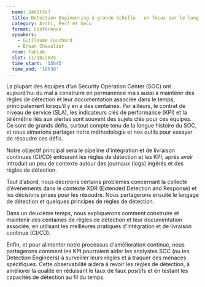 ```yaml
---
  name: 24d2t3s7
  title: Detection Engineering à grande échelle - un focus sur le long terme
  category: Archi, Perf et Sécu
  format: Conférence
  speakers: 
    - Guillaume Couchard
    - Erwan Chevalier
  room: FabLab
  slot: 11/10/2024
  time_start: '15h45'
  time_end: '16h30'
---
```

La plupart des équipes d’un Security Operation Center (SOC) ont aujourd’hui du mal à construire en permanence mais aussi à maintenir des règles de détection et leur documentation associée dans le temps, principalement lorsqu’il y en a des centaines. Par ailleurs, le contrat de niveau de service (SLA), les indicateurs clés de performance (KPI) et la télémétrie liés aux alertes sont souvent des sujets clés pour ces équipes. Ce sont de grands défis, surtout compte tenu de la longue histoire du SOC, et nous aimerions partager notre méthodologie et nos outils pour essayer de résoudre ces défis.

Notre objectif principal sera le pipeline d'intégration et de livraison continues (CI/CD) entourant les règles de détection et les KPI, après avoir introduit un peu de contexte autour des journaux (logs) ingérés et des règles de détection.

Tout d’abord, nous décrirons certains problèmes concernant la collecte d’événements dans le contexte XDR (Extended Detection and Response) et les décisions prises pour les résoudre. Nous partagerons ensuite le langage de détection et quelques principes de règles de détection.

Dans un deuxième temps, nous expliquerons comment construire et maintenir des centaines de règles de détection et leur documentation associée, en utilisant les meilleures pratiques d'intégration et de livraison continue (CI/CD).

Enfin, et pour alimenter notre processus d'amélioration continue, nous partagerons comment les KPI pourraient aider les analystes SOC (ou les Detection Engineers) à surveiller leurs règles et à traquer des menaces spécifiques. Cette observabilité aidera à revoir les règles de détection, à améliorer la qualité en réduisant le taux de faux positifs et en testant les capacités de détection au fil du temps.
